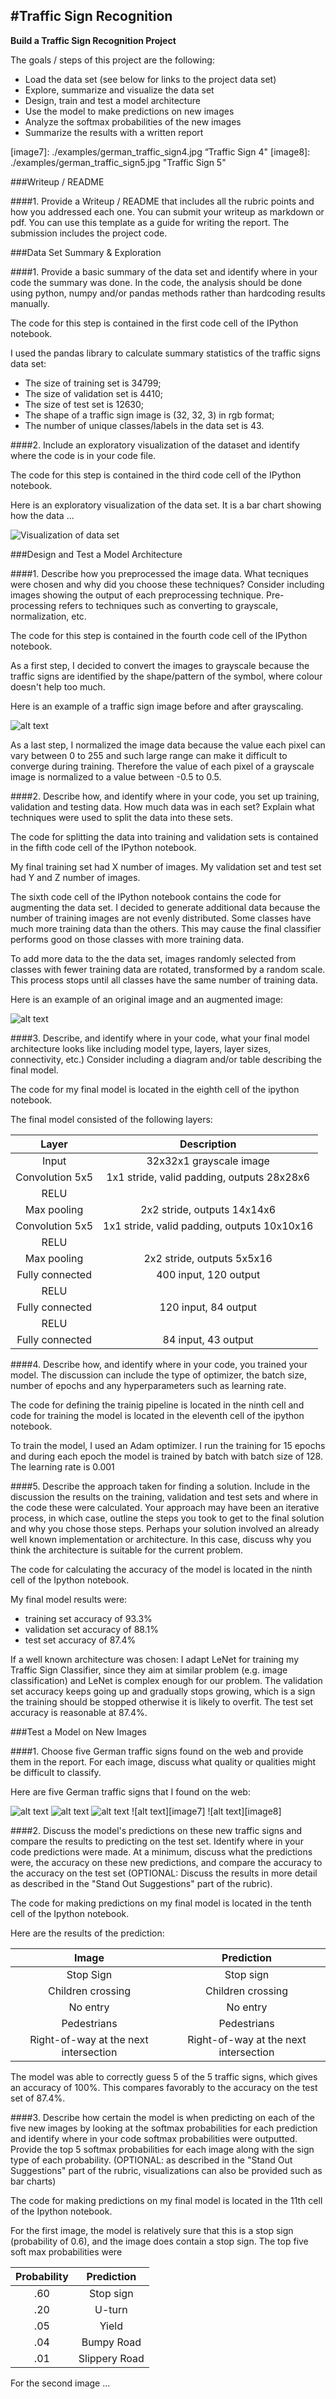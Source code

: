#**Traffic Sign Recognition** 
---

**Build a Traffic Sign Recognition Project**

The goals / steps of this project are the following:

* Load the data set (see below for links to the project data set)
* Explore, summarize and visualize the data set
* Design, train and test a model architecture
* Use the model to make predictions on new images
* Analyze the softmax probabilities of the new images
* Summarize the results with a written report


[//]: # (Image References)

[image1]: ./examples/visualization.png "Visualization"
[image2]: ./examples/grayscale.png "Grayscaling"
[image3]: ./examples/random_noise.png "Random Noise"
[image4]: ./examples/german_traffic_sign1.jpg "Traffic Sign 1"
[image5]: ./examples/german_traffic_sign2.jpg "Traffic Sign 2"
[image6]: ./examples/german_traffic_sign3.jpg "Traffic Sign 3"
[image7]: ./examples/german_traffic_sign4.jpg “Traffic Sign 4"
[image8]: ./examples/german_traffic_sign5.jpg "Traffic Sign 5"

###Writeup / README

####1. Provide a Writeup / README that includes all the rubric points and how you addressed each one. You can submit your writeup as markdown or pdf. You can use this template as a guide for writing the report. The submission includes the project code.

###Data Set Summary & Exploration

####1. Provide a basic summary of the data set and identify where in your code the summary was done. In the code, the analysis should be done using python, numpy and/or pandas methods rather than hardcoding results manually.

The code for this step is contained in the first code cell of the IPython notebook.  

I used the pandas library to calculate summary statistics of the traffic
signs data set:

* The size of training set is 34799;
* The size of validation set is 4410;
* The size of test set is 12630;
* The shape of a traffic sign image is (32, 32, 3) in rgb format;
* The number of unique classes/labels in the data set is 43.

####2. Include an exploratory visualization of the dataset and identify where the code is in your code file.

The code for this step is contained in the third code cell of the IPython notebook.  

Here is an exploratory visualization of the data set. It is a bar chart showing how the data ...

![Visualization of data set][image1]

###Design and Test a Model Architecture

####1. Describe how you preprocessed the image data. What tecniques were chosen and why did you choose these techniques? Consider including images showing the output of each preprocessing technique. Pre-processing refers to techniques such as converting to grayscale, normalization, etc.

The code for this step is contained in the fourth code cell of the IPython notebook.

As a first step, I decided to convert the images to grayscale because the traffic signs are identified by the shape/pattern of the symbol, where colour doesn't help too much. 

Here is an example of a traffic sign image before and after grayscaling.

![alt text][image2]

As a last step, I normalized the image data because the value each pixel can vary between 0 to 255 and such large range can make it difficult to converge during training. Therefore the value of each pixel of a grayscale image is normalized to a value between -0.5 to 0.5.

####2. Describe how, and identify where in your code, you set up training, validation and testing data. How much data was in each set? Explain what techniques were used to split the data into these sets.

The code for splitting the data into training and validation sets is contained in the fifth code cell of the IPython notebook. 

My final training set had X number of images. My validation set and test set had Y and Z number of images.

The sixth code cell of the IPython notebook contains the code for augmenting the data set. I decided to generate additional data because the number of training images are not evenly distributed. Some classes have much more training data than the others. This may cause the final classifier performs good on those classes with more training data.

To add more data to the the data set, images randomly selected from classes with fewer training data are rotated, transformed by a random scale. This process stops until all classes have the same number of training data.

Here is an example of an original image and an augmented image:

![alt text][image3]

####3. Describe, and identify where in your code, what your final model architecture looks like including model type, layers, layer sizes, connectivity, etc.) Consider including a diagram and/or table describing the final model.

The code for my final model is located in the eighth cell of the ipython notebook. 

The final model consisted of the following layers:

| Layer         		|     Description	        					| 
|:---------------------:|:---------------------------------------------:| 
| Input         		| 32x32x1 grayscale image   	     			| 
| Convolution 5x5     	| 1x1 stride, valid padding, outputs 28x28x6  	|
| RELU					|												|
| Max pooling	      	| 2x2 stride,  outputs 14x14x6  				|
| Convolution 5x5	    | 1x1 stride, valid padding, outputs 10x10x16	|
| RELU                  |                                               |
| Max pooling           | 2x2 stride,  outputs 5x5x16                   |
| Fully connected		| 400 input, 120 output        					|
| RELU  				|             									|
| Fully connected       | 120 input, 84 output                          |
| RELU					|												|
| Fully connected       | 84 input, 43 output                           |
 


####4. Describe how, and identify where in your code, you trained your model. The discussion can include the type of optimizer, the batch size, number of epochs and any hyperparameters such as learning rate.

The code for defining the trainig pipeline is located in the ninth cell and code for training the model is located in the eleventh cell of the ipython notebook. 

To train the model, I used an Adam optimizer. I run the training for 15 epochs and during each epoch the model is trained by batch with batch size of 128. The learning rate is 0.001

####5. Describe the approach taken for finding a solution. Include in the discussion the results on the training, validation and test sets and where in the code these were calculated. Your approach may have been an iterative process, in which case, outline the steps you took to get to the final solution and why you chose those steps. Perhaps your solution involved an already well known implementation or architecture. In this case, discuss why you think the architecture is suitable for the current problem.

The code for calculating the accuracy of the model is located in the ninth cell of the Ipython notebook.

My final model results were:
* training set accuracy of 93.3%
* validation set accuracy of 88.1%
* test set accuracy of 87.4%

If a well known architecture was chosen:
I adapt LeNet for training my Traffic Sign Classifier, since they aim at similar problem (e.g. image classification) and LeNet is complex enough for our problem.
The validation set accuracy keeps going up and gradually stops growing, which is a sign the training should be stopped otherwise it is likely to overfit. The test set accuracy is reasonable at 87.4%.
 

###Test a Model on New Images

####1. Choose five German traffic signs found on the web and provide them in the report. For each image, discuss what quality or qualities might be difficult to classify.

Here are five German traffic signs that I found on the web:

![alt text][image4] ![alt text][image5] ![alt text][image6] 
![alt text][image7] ![alt text][image8]

####2. Discuss the model's predictions on these new traffic signs and compare the results to predicting on the test set. Identify where in your code predictions were made. At a minimum, discuss what the predictions were, the accuracy on these new predictions, and compare the accuracy to the accuracy on the test set (OPTIONAL: Discuss the results in more detail as described in the "Stand Out Suggestions" part of the rubric).

The code for making predictions on my final model is located in the tenth cell of the Ipython notebook.

Here are the results of the prediction:

| Image			        |     Prediction	        					| 
|:---------------------:|:---------------------------------------------:| 
| Stop Sign      		| Stop sign   									| 
| Children crossing    	| Children crossing								|
| No entry				| No entry										|
| Pedestrians	      	| Pedestrians      				 				|
| Right-of-way at the next intersection| Right-of-way at the next intersection|


The model was able to correctly guess 5 of the 5 traffic signs, which gives an accuracy of 100%. This compares favorably to the accuracy on the test set of 87.4%.

####3. Describe how certain the model is when predicting on each of the five new images by looking at the softmax probabilities for each prediction and identify where in your code softmax probabilities were outputted. Provide the top 5 softmax probabilities for each image along with the sign type of each probability. (OPTIONAL: as described in the "Stand Out Suggestions" part of the rubric, visualizations can also be provided such as bar charts)

The code for making predictions on my final model is located in the 11th cell of the Ipython notebook.

For the first image, the model is relatively sure that this is a stop sign (probability of 0.6), and the image does contain a stop sign. The top five soft max probabilities were

| Probability         	|     Prediction	        					| 
|:---------------------:|:---------------------------------------------:| 
| .60         			| Stop sign   									| 
| .20     				| U-turn 										|
| .05					| Yield											|
| .04	      			| Bumpy Road					 				|
| .01				    | Slippery Road      							|


For the second image ... 
